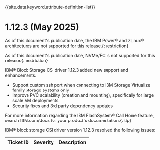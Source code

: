 
{{site.data.keyword.attribute-definition-list}}

# 1.12.3 (May 2025)

As of this document's publication date, the IBM Power® and zLinux® architectures are not supported for this release.{: restriction}

As of this document's publication date, NVMe/FC is not supported for this release.{: restriction}

IBM® Block Storage CSI driver 1.12.3 added new support and enhancements.
- Support custom ssh port when connecting to IBM Storage Virtualize family storage systems only
- Improve PVC scalability (creation and mounting), specifically for large scale VM deployments
- Security fixes and 3rd party dependency updates

For more information regarding the IBM FlashSystem® Call Home feature, search IBM.com/docs for your product's documentation.{: tip}

IBM® block storage CSI driver version 1.12.3 resolved the following issues:

|Ticket ID|Severity|Description|
|---------|--------|-----------|

